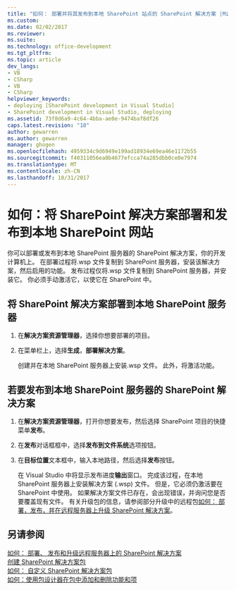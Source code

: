 ```yaml
---
title: "如何： 部署并将其发布到本地 SharePoint 站点的 SharePoint 解决方案 |Microsoft 文档"
ms.custom: 
ms.date: 02/02/2017
ms.reviewer: 
ms.suite: 
ms.technology: office-development
ms.tgt_pltfrm: 
ms.topic: article
dev_langs:
- VB
- CSharp
- VB
- CSharp
helpviewer_keywords:
- deploying [SharePoint development in Visual Studio]
- SharePoint development in Visual Studio, deploying
ms.assetid: 73f8d6a9-4c64-4bba-ae0e-9474baf8df26
caps.latest.revision: "18"
author: gewarren
ms.author: gewarren
manager: ghogen
ms.openlocfilehash: 4959334c9d6949e199ad18934e69ea46e1172b55
ms.sourcegitcommit: f40311056ea0b4677efcca74a285dbb0ce0e7974
ms.translationtype: MT
ms.contentlocale: zh-CN
ms.lasthandoff: 10/31/2017
---
```

# <a name="how-to-deploy-and-publish-a-sharepoint-solution-to-a-local-sharepoint-site"></a>如何：将 SharePoint 解决方案部署和发布到本地 SharePoint 网站
  你可以部署或发布到本地 SharePoint 服务器的 SharePoint 解决方案，你的开发计算机上。 在部署过程将.wsp 文件复制到 SharePoint 服务器，安装该解决方案，然后启用的功能。 发布过程仅将.wsp 文件复制到 SharePoint 服务器，并安装它。 你必须手动激活它，以使它在 SharePoint 中。  
  
## <a name="to-deploy-a-sharepoint-solution-to-the-local-sharepoint-server"></a>将 SharePoint 解决方案部署到本地 SharePoint 服务器  
  
1.  在**解决方案资源管理器**，选择你想要部署的项目。  
  
2.  在菜单栏上，选择**生成**，**部署解决方案**。  
  
     创建并在本地 SharePoint 服务器上安装.wsp 文件。 此外，将激活功能。  
  
## <a name="to-publish-a-sharepoint-solution-to-a-local-sharepoint-server"></a>若要发布到本地 SharePoint 服务器的 SharePoint 解决方案  
  
1.  在**解决方案资源管理器**，打开你想要发布，然后选择 SharePoint 项目的快捷菜单**发布**。  
  
2.  在**发布**对话框框中，选择**发布到文件系统**选项按钮。  
  
3.  在**目标位置**文本框中，输入本地路径，然后选择**发布**按钮。  
  
     在 Visual Studio 中将显示发布进度**输出**窗口。 完成该过程，在本地 SharePoint 服务器上安装解决方案 (.wsp) 文件。 但是，它必须仍激活要在 SharePoint 中使用。 如果解决方案文件已存在，会出现错误，并询问您是否要覆盖现有文件。 有关升级包的信息，请参阅部分升级中的远程包[如何： 部署，发布，并在远程服务器上升级 SharePoint 解决方案](../sharepoint/how-to-deploy-publish-and-upgrade-sharepoint-solutions-on-a-remote-server.md)。  
  
## <a name="see-also"></a>另请参阅  
 [如何： 部署、 发布和升级远程服务器上的 SharePoint 解决方案](../sharepoint/how-to-deploy-publish-and-upgrade-sharepoint-solutions-on-a-remote-server.md)   
 [创建 SharePoint 解决方案包](../sharepoint/creating-sharepoint-solution-packages.md)   
 [如何： 自定义 SharePoint 解决方案包](../sharepoint/how-to-customize-a-sharepoint-solution-package.md)   
 [如何：使用包设计器在包中添加和删除功能和项](../sharepoint/how-to-add-and-remove-features-and-items-to-a-package-by-using-the-package-designer.md)  
  
  